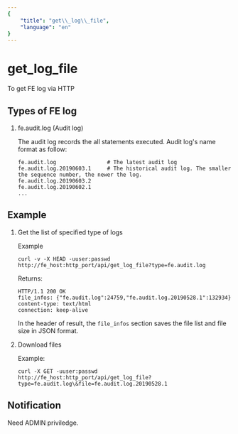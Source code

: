 ```yaml
---
{
    "title": "get\\_log\\_file",
    "language": "en"
}
---
```


<!-- 
Licensed to the Apache Software Foundation (ASF) under one
or more contributor license agreements.  See the NOTICE file
distributed with this work for additional information
regarding copyright ownership.  The ASF licenses this file
to you under the Apache License, Version 2.0 (the
"License"); you may not use this file except in compliance
with the License.  You may obtain a copy of the License at

  http://www.apache.org/licenses/LICENSE-2.0

Unless required by applicable law or agreed to in writing,
software distributed under the License is distributed on an
"AS IS" BASIS, WITHOUT WARRANTIES OR CONDITIONS OF ANY
KIND, either express or implied.  See the License for the
specific language governing permissions and limitations
under the License.
-->

# get\_log\_file

To get FE log via HTTP

## Types of FE log

1. fe.audit.log (Audit log)

    The audit log records the all statements executed. Audit log's name format as follow:

    ```
    fe.audit.log                # The latest audit log
    fe.audit.log.20190603.1     # The historical audit log. The smaller the sequence number, the newer the log.
    fe.audit.log.20190603.2
    fe.audit.log.20190602.1
    ...
    ```

## Example

1. Get the list of specified type of logs

    Example
    
    `curl -v -X HEAD -uuser:passwd http://fe_host:http_port/api/get_log_file?type=fe.audit.log`
    
    Returns:
    
    ```
    HTTP/1.1 200 OK
    file_infos: {"fe.audit.log":24759,"fe.audit.log.20190528.1":132934}
    content-type: text/html
    connection: keep-alive
    ```
    
    In the header of result, the `file_infos` section saves the file list and file size in JSON format.
    
2. Download files

    Example:
    
    ```
    curl -X GET -uuser:passwd http://fe_host:http_port/api/get_log_file?type=fe.audit.log\&file=fe.audit.log.20190528.1
    ```

## Notification

Need ADMIN priviledge.
